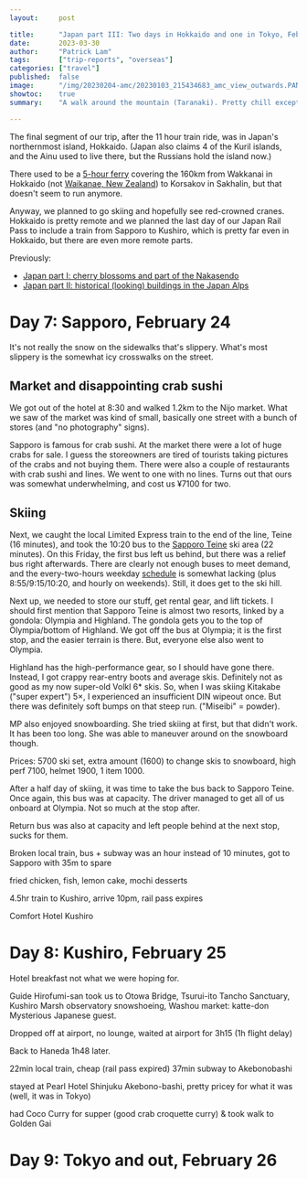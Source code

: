 ```yaml
---
layout:     post

title:      "Japan part III: Two days in Hokkaido and one in Tokyo, February 2023"
date:       2023-03-30
author:     "Patrick Lam"
tags:       ["trip-reports", "overseas"]
categories: ["travel"]
published:  false
image:      "/img/20230204-amc/20230103_215434683_amc_view_outwards.PANO.jpg"
showtoc:    true
summary:    "A walk around the mountain (Taranaki). Pretty chill except for day 3 which had super high winds and day 2 which had a short amount of muddy steep terrain."

---
```


The final segment of our trip, after the 11 hour train ride, was in
Japan's northernmost island, Hokkaido.  (Japan also claims 4 of the
Kuril islands, and the Ainu used to live there, but the Russians hold
the island now.)

There used to be a [5-hour
ferry](https://www.timeout.com/tokyo/travel/japan-to-russia-on-a-five-hour-ferry)
covering the 160km from Wakkanai in Hokkaido (not [Waikanae, New
Zealand](https://gallery.patricklam.ca/index.php?/category/1517)) to
Korsakov in Sakhalin, but that doesn't seem to run anymore.

Anyway, we planned to go skiing and hopefully see red-crowned
cranes. Hokkaido is pretty remote and we planned the last day of our
Japan Rail Pass to include a train from Sapporo to Kushiro, which is
pretty far even in Hokkaido, but there are even more remote parts.

Previously:
* [Japan part I: cherry blossoms and part of the Nakasendo](/post/20230226-japan-part-i)
* [Japan part II: historical (looking) buildings in the Japan Alps](/post/20230327-japan-part-ii)

# Day 7: Sapporo, February 24

It's not really the snow on the sidewalks that's slippery. What's most slippery
is the somewhat icy crosswalks on the street.

## Market and disappointing crab sushi

We got out of the hotel at 8:30 and walked 1.2km to the Nijo market.
What we saw of the market was kind of small, basically one street with a bunch of stores
(and "no photography" signs).

Sapporo is famous for crab sushi. At the market there were a lot of huge crabs for sale.
I guess the storeowners are tired of tourists taking pictures of the crabs and not buying them.
There were also a couple of restaurants with crab sushi and lines. We went to one with no lines.
Turns out that ours was somewhat underwhelming, and cost us ¥7100 for two.

## Skiing

Next, we caught the local Limited Express train to the end of the
line, Teine (16 minutes), and took the 10:20 bus to the [Sapporo
Teine](https://www.powderhounds.com/japan/hokkaido/sapporo-teine.aspx)
ski area (22 minutes). On this Friday, the first bus left us behind, but there was
a relief bus right afterwards.  There are clearly not enough buses to
meet demand, and the every-two-hours weekday
[schedule](https://sapporo-teine.com/snow/lang/en/access.html) is
somewhat lacking (plus 8:55/9:15/10:20, and hourly on weekends).
Still, it does get to the ski hill.

Next up, we needed to store our stuff, get rental gear, and lift
tickets.  I should first mention that Sapporo Teine is almost two
resorts, linked by a gondola: Olympia and Highland. The gondola gets
you to the top of Olympia/bottom of Highland.  We got off the bus at
Olympia; it is the first stop, and the easier terrain is there. But,
everyone else also went to Olympia.

Highland has the high-performance gear, so I should have gone there.
Instead, I got crappy rear-entry boots and average skis. Definitely
not as good as my now super-old Volkl 6* skis. So, when I was skiing
Kitakabe ("super expert") 5×, I experienced an insufficient DIN
wipeout once. But there was definitely soft bumps on that steep run.
("Miseibi" = powder).

MP also enjoyed snowboarding. She tried skiing at first, but that didn't work.
It has been too long. She was able to maneuver around on the snowboard though.

Prices: 5700 ski set, extra amount (1600) to change skis to snowboard, high perf 7100,
helmet 1900, 1 item 1000.

After a half day of skiing, it was time to take the bus back to Sapporo Teine. Once
again, this bus was at capacity. The driver managed to get all of us onboard at Olympia.
Not so much at the stop after.


Return bus was also at capacity and left people behind at the next stop, sucks for them.

Broken local train, bus + subway was an hour instead of 10 minutes, got to Sapporo with 35m to spare

fried chicken, fish, lemon cake, mochi desserts

4.5hr train to Kushiro, arrive 10pm, rail pass expires

Comfort Hotel Kushiro

# Day 8: Kushiro, February 25

Hotel breakfast not what we were hoping for.

Guide Hirofumi-san took us to Otowa Bridge, Tsurui-ito Tancho Sanctuary, Kushiro Marsh observatory snowshoeing,
Washou market: katte-don
Mysterious Japanese guest.

Dropped off at airport, no lounge, waited at airport for 3h15 (1h flight delay)

Back to Haneda 1h48 later.

22min local train, cheap (rail pass expired)
37min subway to Akebonobashi

stayed at Pearl Hotel Shinjuku Akebono-bashi, pretty pricey for what it was (well, it was in Tokyo)

had Coco Curry for supper (good crab croquette curry) & took walk to Golden Gai

# Day 9: Tokyo and out, February 26

